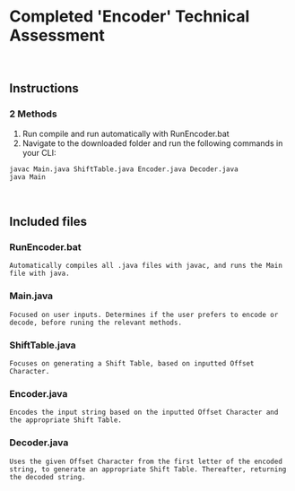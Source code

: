 # Completed 'Encoder' Technical Assessment

<br/>

## Instructions

### 2 Methods

1. Run compile and run automatically with RunEncoder.bat
2. Navigate to the downloaded folder and run the following commands in your CLI:

```
javac Main.java ShiftTable.java Encoder.java Decoder.java
java Main
```

<br/>

## Included files

### RunEncoder.bat

    Automatically compiles all .java files with javac, and runs the Main file with java.

### Main.java

    Focused on user inputs. Determines if the user prefers to encode or decode, before runing the relevant methods.

### ShiftTable.java

    Focuses on generating a Shift Table, based on inputted Offset Character.

### Encoder.java

    Encodes the input string based on the inputted Offset Character and the appropriate Shift Table.

### Decoder.java

    Uses the given Offset Character from the first letter of the encoded string, to generate an appropriate Shift Table. Thereafter, returning the decoded string.

